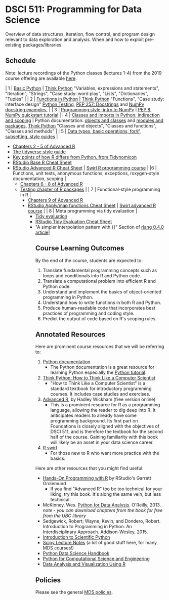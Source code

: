 # DSCI 511: Programming for Data Science

Overview of data structures, iteration, flow control, and program design relevant to data exploration and analysis. When and how to exploit pre-existing packages/libraries.

## Schedule

Note: lecture recordings of the Python classes (lectures 1-4) from the 2019 course offering are available [here](https://www.youtube.com/playlist?list=PLWmXHcz_53Q26aQzhknaT3zwWvl7w8wQE).

| 1 | [Basic Python](lectures/lecture1.ipynb) | [Think Python](http://greenteapress.com/thinkpython/html/index.html) "Variables, expressions and statements", "Iteration", "Strings", "Case study: word play", "Lists", "Dictionaries", "Tuples" |
| 2 | [Functions in Python](lectures/lecture2.ipynb) | [Think Python](http://greenteapress.com/thinkpython/html/index.html) "Functions", "Case study: interface design" [Python Testing](http://pythontesting.net/start-here/), [PEP 257: Docstrings](https://www.python.org/dev/peps/pep-0257/) and [NumPy docstring examples](https://sphinxcontrib-napoleon.readthedocs.io/en/latest/example_numpy.html),  |
| 3 | [Programming style; intro to NumPy](lectures/lecture3.ipynb) | [PEP 8](https://www.python.org/dev/peps/pep-0008/), [NumPy quickstart tutorial](https://docs.scipy.org/doc/numpy/user/quickstart.html) |
| 4 | [Classes and imports in Python; indirection and scoping](lectures/lecture4.ipynb) | Python documentation: [objects and classes](https://docs.python.org/3/tutorial/classes.html) and [modules and packages](https://docs.python.org/3/tutorial/modules.html), [Think Python](http://greenteapress.com/thinkpython/html/index.html) "Classes and objects", "Classes and functions", "Classes and methods" |
| 5 | [Data types, basic operations, for/if, subsetting, style guides](lectures/05_lecture-intro-to-r.ipynb) | <ul><li>[ Chapters 2 - 5 of Advanced R](https://adv-r.hadley.nz/foundations-intro.html) <li> [The tidyverse style guide](https://style.tidyverse.org/) </li><li>[Key points of how R differs from Python, from Tidynomicon](http://tidynomicon.tech/basics.html#key-points)<li>[RStudio Base R Cheat Sheet](http://github.com/rstudio/cheatsheets/raw/master/base-r.pdf) <li>[RStudio Advanced R Cheat Sheet](https://www.rstudio.com/wp-content/uploads/2016/02/advancedR.pdf) | [Swirl R programming course](https://swirlstats.com/scn/rprog.html) |
|6 | Functions, unit tests, anonymous functions, exceptions, roxygen-style documentation, scoping | <ul><li>[ Chapters 6 - 8 of Advanced R](https://adv-r.hadley.nz/functions.html) <li> [Testing chapter of R packages](https://r-pkgs.org/tests.html) |
| 7 | Functional-style programming in R | <ul><li>[ Chapters 9 of Advanced R](https://adv-r.hadley.nz/fp.html) <li> [RStudio Apply/map functions Cheat Sheet](https://github.com/rstudio/cheatsheets/raw/master/purrr.pdf)  | [Swirl advanced R course](https://swirlstats.com/scn/arp.html) |
| 8 | Meta programming via tidy evaluation | <ul><li> [Tidy evaluation](https://tidyeval.tidyverse.org/) <li>[RStudio Tidy Evaluation Cheat Sheet](https://github.com/rstudio/cheatsheets/raw/master/tidyeval.pdf) <li> "A simpler interpolation pattern with {{" Section of [rlang 0.4.0 article](https://www.tidyverse.org/articles/2019/06/rlang-0-4-0/)|

## Course Learning Outcomes

By the end of the course, students are expected to:

1. Translate fundamental programming concepts such as loops and conditionals into R and Python code.
2. Translate a computational problem into efficient R and Python code.
3. Understand and implement the basics of object-oriented programming in Python. 
4. Understand how to write functions in both R and Python.
5. Produce human-readable code that incorporates best practices of programming and coding style. 
6. Predict the output of code based on R's scoping rules. 

## Annotated Resources

Here are prominent course resources that we will be referring to:

1. [Python documentation](https://docs.python.org/3/index.html)
	- The Python documentation is a great resource for learning Python especially the [Python tutorial](https://docs.python.org/3/tutorial/index.html). 
2. [Think Python: How to Think Like a Computer Scientist](https://greenteapress.com/wp/think-python/)
	- "How to Think Like a Computer Scientist" is a standard textbook for introductory programming courses. It includes case studies and exercises.
3. [Advanced R](http://adv-r.had.co.nz/), by Hadley Wickham (free version online)
	- This is a prominent resource for R as a programming language, allowing the reader to dig deep into R. It anticipates readers to already have some programming background. Its first part on Foundations is closely aligned with the objectives of DSCI 511, and is therefore the textbook for the second half of the course. Gaining familiarity with this book will likely be an asset in your data science career.
4. [R swirl](https://swirlstats.com/)
	- For those new to R who want more practice with the basics.

Here are other resources that you might find useful:

* [Hands-On Programming with R](https://d1b10bmlvqabco.cloudfront.net/attach/ighbo26t3ua52t/igp9099yy4v10/igz7vp4w5su9/OReilly_HandsOn_Programming_with_R_2014.pdf) by RStudio's Garrett Grolemund
	- If you find "Advanced R" too be too technical for your liking, try this book. It's along the same vein, but less technical. 
* McKinney, Wes. [Python for Data Analysis](http://webcat1.library.ubc.ca/vwebv/holdingsInfo?searchId=1382036&recCount=10&recPointer=0&bibId=7430458). O'Reilly, 2013. *note - you can download chapters from the book for free from the UBC library*
* Sedgewick, Robert; Wayne, Kevin; and Dondero, Robert. Introduction to Programming in Python:  An Interdisciplinary Approach. Addison-Wesley, 2015.
* [Introduction to Scientific Python](https://web.stanford.edu/~arbenson/cme193.html)
* [Scipy Lecture Notes](http://www.scipy-lectures.org/) (a lot of good stuff here, for many MDS courses!)
* [Python Data Science Handbook](https://github.com/jakevdp/PythonDataScienceHandbook)
* [Python for Computational Science and Engineering](http://www.southampton.ac.uk/~fangohr/training/python/pdfs/Python-for-Computational-Science-and-Engineering.pdf)
* [Data Analysis and Visualization Using R](http://varianceexplained.org/RData/)



## Policies

Please see the general [MDS policies](https://ubc-mds.github.io/policies/).
